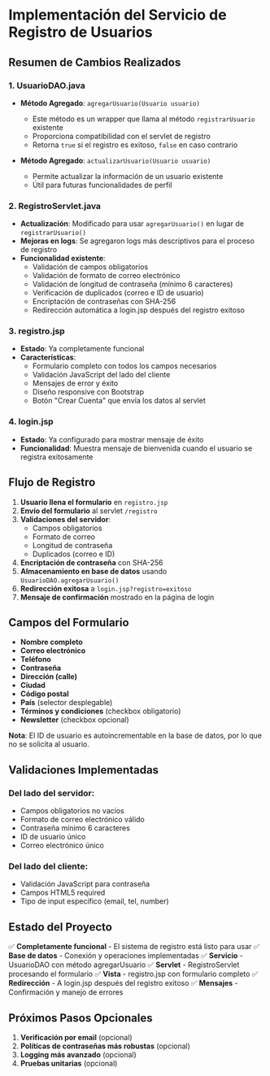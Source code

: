 # Implementación del Servicio de Registro de Usuarios

## Resumen de Cambios Realizados

### 1. UsuarioDAO.java
- **Método Agregado**: `agregarUsuario(Usuario usuario)`
  - Este método es un wrapper que llama al método `registrarUsuario` existente
  - Proporciona compatibilidad con el servlet de registro
  - Retorna `true` si el registro es exitoso, `false` en caso contrario

- **Método Agregado**: `actualizarUsuario(Usuario usuario)`
  - Permite actualizar la información de un usuario existente
  - Útil para futuras funcionalidades de perfil

### 2. RegistroServlet.java
- **Actualización**: Modificado para usar `agregarUsuario()` en lugar de `registrarUsuario()`
- **Mejoras en logs**: Se agregaron logs más descriptivos para el proceso de registro
- **Funcionalidad existente**:
  - Validación de campos obligatorios
  - Validación de formato de correo electrónico
  - Validación de longitud de contraseña (mínimo 6 caracteres)
  - Verificación de duplicados (correo e ID de usuario)
  - Encriptación de contraseñas con SHA-256
  - Redirección automática a login.jsp después del registro exitoso

### 3. registro.jsp
- **Estado**: Ya completamente funcional
- **Características**:
  - Formulario completo con todos los campos necesarios
  - Validación JavaScript del lado del cliente
  - Mensajes de error y éxito
  - Diseño responsive con Bootstrap
  - Botón "Crear Cuenta" que envía los datos al servlet

### 4. login.jsp
- **Estado**: Ya configurado para mostrar mensaje de éxito
- **Funcionalidad**: Muestra mensaje de bienvenida cuando el usuario se registra exitosamente

## Flujo de Registro

1. **Usuario llena el formulario** en `registro.jsp`
2. **Envío del formulario** al servlet `/registro`
3. **Validaciones del servidor**:
   - Campos obligatorios
   - Formato de correo
   - Longitud de contraseña
   - Duplicados (correo e ID)
4. **Encriptación de contraseña** con SHA-256
5. **Almacenamiento en base de datos** usando `UsuarioDAO.agregarUsuario()`
6. **Redirección exitosa** a `login.jsp?registro=exitoso`
7. **Mensaje de confirmación** mostrado en la página de login

## Campos del Formulario

- **Nombre completo**
- **Correo electrónico**
- **Teléfono**
- **Contraseña**
- **Dirección (calle)**
- **Ciudad**
- **Código postal**
- **País** (selector desplegable)
- **Términos y condiciones** (checkbox obligatorio)
- **Newsletter** (checkbox opcional)

**Nota**: El ID de usuario es autoincrementable en la base de datos, por lo que no se solicita al usuario.

## Validaciones Implementadas

### Del lado del servidor:
- Campos obligatorios no vacíos
- Formato de correo electrónico válido
- Contraseña mínimo 6 caracteres
- ID de usuario único
- Correo electrónico único

### Del lado del cliente:
- Validación JavaScript para contraseña
- Campos HTML5 required
- Tipo de input específico (email, tel, number)

## Estado del Proyecto

✅ **Completamente funcional** - El sistema de registro está listo para usar
✅ **Base de datos** - Conexión y operaciones implementadas
✅ **Servicio** - UsuarioDAO con método agregarUsuario
✅ **Servlet** - RegistroServlet procesando el formulario
✅ **Vista** - registro.jsp con formulario completo
✅ **Redirección** - A login.jsp después del registro exitoso
✅ **Mensajes** - Confirmación y manejo de errores

## Próximos Pasos Opcionales

1. **Verificación por email** (opcional)
2. **Políticas de contraseñas más robustas** (opcional)
3. **Logging más avanzado** (opcional)
4. **Pruebas unitarias** (opcional)
